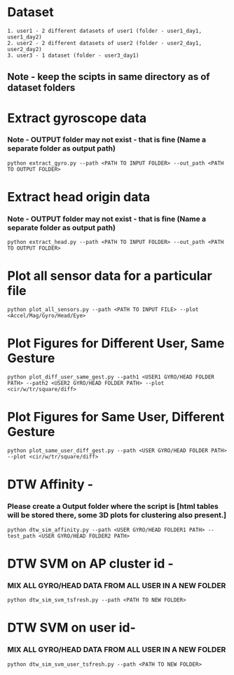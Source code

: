 # Dataset

    1. user1 - 2 different datasets of user1 (folder - user1_day1, user1_day2)
    2. user2 - 2 different datasets of user2 (folder - user2_day1, user2_day2)
    3. user3 - 1 dataset (folder - user3_day1)

## Note - keep the scipts in same directory as of dataset folders

# Extract gyroscope data

### Note - OUTPUT folder may not exist - that is fine (Name a separate folder as output path)

    python extract_gyro.py --path <PATH TO INPUT FOLDER> --out_path <PATH TO OUTPUT FOLDER>

# Extract head origin data

### Note - OUTPUT folder may not exist - that is fine (Name a separate folder as output path)

    python extract_head.py --path <PATH TO INPUT FOLDER> --out_path <PATH TO OUTPUT FOLDER>

# Plot all sensor data for a particular file

    python plot_all_sensors.py --path <PATH TO INPUT FILE> --plot <Accel/Mag/Gyro/Head/Eye>

# Plot Figures for Different User, Same Gesture

    python plot_diff_user_same_gest.py --path1 <USER1 GYRO/HEAD FOLDER PATH> --path2 <USER2 GYRO/HEAD FOLDER PATH> --plot <cir/w/tr/square/diff>

# Plot Figures for Same User, Different Gesture

    python plot_same_user_diff_gest.py --path <USER GYRO/HEAD FOLDER PATH> --plot <cir/w/tr/square/diff>

# DTW Affinity -

### Please create a Output folder where the script is [html tables will be stored there, some 3D plots for clustering also present.]

    python dtw_sim_affinity.py --path <USER GYRO/HEAD FOLDER1 PATH> --test_path <USER GYRO/HEAD FOLDER2 PATH>

# DTW SVM on AP cluster id -
### MIX ALL GYRO/HEAD DATA FROM ALL USER IN A NEW FOLDER

    python dtw_sim_svm_tsfresh.py --path <PATH TO NEW FOLDER>

# DTW SVM on user id-
### MIX ALL GYRO/HEAD DATA FROM ALL USER IN A NEW FOLDER

    python dtw_sim_svm_user_tsfresh.py --path <PATH TO NEW FOLDER>
